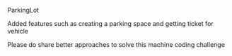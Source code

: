 ParkingLot

Added features such as creating a parking space and getting ticket for vehicle

Please do share better approaches to solve this machine coding challenge
